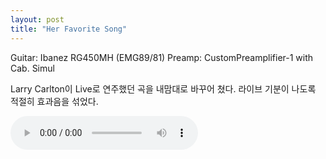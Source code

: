 ```yaml
---
layout: post
title: "Her Favorite Song"
---
```


Guitar: Ibanez RG450MH (EMG89/81)
Preamp: CustomPreamplifier-1 with Cab. Simul

Larry Carlton이 Live로 연주했던 곡을 내맘대로 바꾸어 쳤다.
라이브 기분이 나도록 적절히 효과음을 섞었다.

<audio src="/assets/images/9074cfde8e462128af6c99936e004d09.mp3" controls preload></audio>



